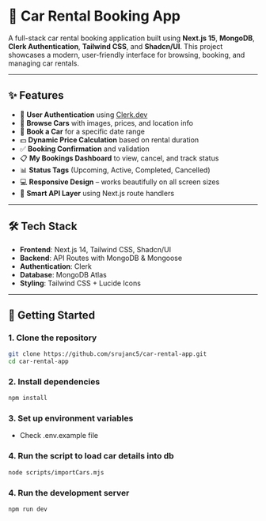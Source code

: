 # 🚗 Car Rental Booking App

A full-stack car rental booking application built using **Next.js 15**, **MongoDB**, **Clerk Authentication**, **Tailwind CSS**, and **Shadcn/UI**. This project showcases a modern, user-friendly interface for browsing, booking, and managing car rentals.

---

## ✨ Features

- 🔐 **User Authentication** using [Clerk.dev](https://clerk.dev)
- 🚙 **Browse Cars** with images, prices, and location info
- 📅 **Book a Car** for a specific date range
- 💵 **Dynamic Price Calculation** based on rental duration
- ✅ **Booking Confirmation** and validation
- 📋 **My Bookings Dashboard** to view, cancel, and track status
- 📊 **Status Tags** (Upcoming, Active, Completed, Cancelled)
- 💻 **Responsive Design** – works beautifully on all screen sizes
- 🧠 **Smart API Layer** using Next.js route handlers

---

## 🛠️ Tech Stack

- **Frontend**: Next.js 14, Tailwind CSS, Shadcn/UI
- **Backend**: API Routes with MongoDB & Mongoose
- **Authentication**: Clerk
- **Database**: MongoDB Atlas
- **Styling**: Tailwind CSS + Lucide Icons

---

## 🚀 Getting Started

### 1. Clone the repository

```bash
git clone https://github.com/srujanc5/car-rental-app.git
cd car-rental-app
```

### 2. Install dependencies

```bash
npm install
```

### 3. Set up environment variables

- Check .env.example file

### 4. Run the script to load car details into db

```bash
node scripts/importCars.mjs
```

### 4. Run the development server

```bash
npm run dev
```

